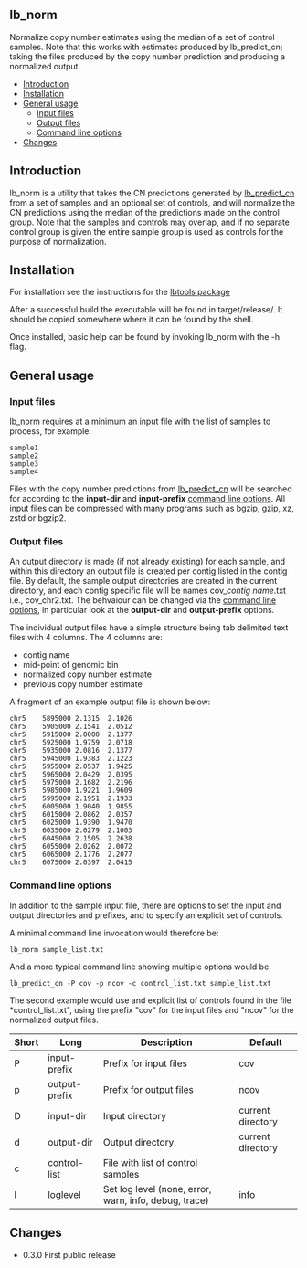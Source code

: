 ## lb_norm
Normalize copy number estimates using the median of a set of control samples.  Note that this
works with estimates produced by lb_predict_cn; taking the files produced by the copy number
prediction and producing a normalized output.


 - [Introduction](#intro)
 - [Installation](#install)
 - [General usage](#usage)
   - [Input files](#input_files)
   - [Output files](#output_files)
   - [Command line options](#cli)
 - [Changes](#changes)

## <a name="intro"></a>Introduction

lb_norm is a utility that takes the CN predictions generated by [lb_predict_cn](https://github.com/heathsc/lbtools/tree/main/lb_predict_cn)
from a set of samples and an optional set of controls, and will normalize the CN predictions using the 
median of the predictions made on the control group.  Note that the samples and controls may overlap, and if no
separate control group is given the entire sample group is used as controls for the purpose of normalization.

## <a name="install"></a>Installation
For installation see the instructions for the [lbtools package](https://github.com/heathsc/lbtools)

After a successful build the executable will be found in target/release/.  It
should be copied somewhere where it can be found by the shell.

Once installed, basic help can be found by invoking lb_norm with
the -h flag.

## <a name="usage"></a>General usage

### <a name="input_files"></a>Input files

lb_norm requires at a minimum an input file with the list of samples to process, for example:
```
sample1
sample2
sample3
sample4
```
Files with the copy number predictions from 
[lb_predict_cn](https://github.com/heathsc/lbtools/tree/main/lb_predict_cn)
will be searched for according to the **input-dir** and **input-prefix** [command line options](#cli).
All input files can be compressed with many programs such as bgzip, gzip, xz, zstd or bgzip2.

### <a name="output_files"></a>Output files

An output directory is made (if not already existing) for each sample, and within this directory an output file
is created per contig listed in the contig file.   By default, the sample output directories are created in the current 
directory, and each contig specific file will be names cov_*contig name*.txt i.e., cov_chr2.txt.
The behvaiour can be changed via the [command line options](#cli), in particular look at the 
**output-dir** and **output-prefix** options.

The individual output files have a simple structure being tab delimited text files with 4 columns.
The 4 columns are:
 - contig name
 - mid-point of genomic bin
 - normalized copy number estimate
 - previous copy number estimate

A fragment of an example output file is shown below:
```
chr5    5895000 2.1315  2.1026
chr5    5905000 2.1541  2.0512
chr5    5915000 2.0000  2.1377
chr5    5925000 1.9759  2.0718
chr5    5935000 2.0816  2.1377
chr5    5945000 1.9383  2.1223
chr5    5955000 2.0537  1.9425
chr5    5965000 2.0429  2.0395
chr5    5975000 2.1682  2.2196
chr5    5985000 1.9221  1.9609
chr5    5995000 2.1951  2.1933
chr5    6005000 1.9040  1.9855
chr5    6015000 2.0862  2.0357
chr5    6025000 1.9390  1.9470
chr5    6035000 2.0279  2.1003
chr5    6045000 2.1505  2.2638
chr5    6055000 2.0262  2.0072
chr5    6065000 2.1776  2.2077
chr5    6075000 2.0397  2.0415
```
### <a name="cli"></a>Command line options

In addition to the sample input file, there are options to set the input and output directories
and prefixes, and to specify an explicit set of controls.

A minimal command line invocation would therefore be:
```
lb_norm sample_list.txt
```
And a more typical command line showing multiple options would be:
```
lb_predict_cn -P cov -p ncov -c control_list.txt sample_list.txt
```

The second example would use and explicit list of controls found in the file *control_list.txt",
using the prefix "cov" for the input files and "ncov" for the normalized output files.


| Short | Long          | Description                                           | Default           |
|-------|---------------|-------------------------------------------------------|-------------------|
| P     | input-prefix  | Prefix for input files                                | cov               |
| p     | output-prefix | Prefix for output files                               | ncov              |
| D     | input-dir     | Input directory                                       | current directory |
| d     | output-dir    | Output directory                                      | current directory |
| c     | control-list  | File with list of control samples                     |                   |
| l     | loglevel      | Set log level (none, error, warn, info, debug, trace) | info              |

## <a name="changes"></a>Changes

- 0.3.0 First public release

